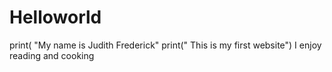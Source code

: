 # Helloworld
print( "My name is Judith Frederick"
print(" This is my first website")
I enjoy reading and cooking
